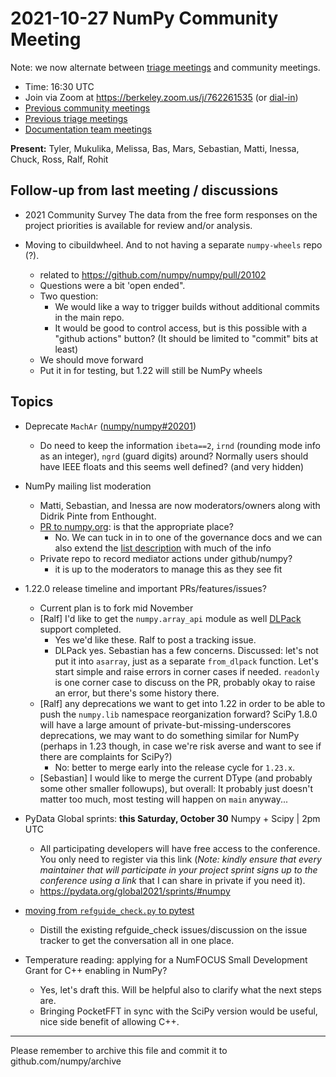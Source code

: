 # 2021-10-27 NumPy Community Meeting

Note: we now alternate between [triage meetings](https://hackmd.io/68i_JvOYQfy9ERiHgXMPvg) and community meetings.

- Time: 16:30 UTC
- Join via Zoom at https://berkeley.zoom.us/j/762261535 (or [dial-in](https://berkeley.zoom.us/u/aC3ENhycM))
- [Previous community meetings](https://github.com/numpy/archive/tree/master/status_meetings)
- [Previous triage meetings](https://github.com/numpy/archive/tree/master/triage_meetings)
- [Documentation team meetings](https://hackmd.io/oB_boakvRqKR-_2jRV-Qjg)


**Present:** Tyler, Mukulika, Melissa, Bas, Mars, Sebastian, Matti, Inessa, Chuck, Ross, Ralf, Rohit


## Follow-up from last meeting / discussions

* 2021 Community Survey
  The data from the free form responses on the project priorities is available for review and/or analysis.


* Moving to cibuildwheel. And to not having a separate `numpy-wheels` repo (?).
  * related to https://github.com/numpy/numpy/pull/20102
  * Questions were a bit 'open ended".
  * Two question: 
    * We would like a way to trigger builds without additional commits in the main repo.
    * It would be good to control access, but is this possible with a "github actions" button?
      (It should be limited to "commit" bits at least) 
  * We should move forward
  * Put it in for testing, but 1.22 will still be NumPy wheels

## Topics

* Deprecate `MachAr` ([numpy/numpy#20201](https://github.com/numpy/numpy/pull/20201))
  * Do need to keep the information `ibeta==2`, `irnd` (rounding mode info as an integer), `ngrd` (guard digits) around?  Normally users should have IEEE floats and this seems well defined? (and very hidden)

* NumPy mailing list moderation
  * Matti, Sebastian, and Inessa are now moderators/owners along with Didrik Pinte from Enthought.
  * [PR to numpy.org](https://github.com/numpy/numpy.org/pull/487#discussion_r737513542): is that the appropriate place?
    * No. We can tuck in in to one of the governance docs and we can also extend the [list description](https://mail.python.org/mailman3/lists/numpy-discussion.python.org/) with much of the info 
  * Private repo to record mediator actions under github/numpy?
    * it is up to the moderators to manage this as they see fit

* 1.22.0 release timeline and important PRs/features/issues?
    * Current plan is to fork mid November
    * [Ralf] I'd like to get the `numpy.array_api` module as well [DLPack](https://github.com/dmlc/dlpack/blob/master/include/dlpack/dlpack.h) support completed.
        * Yes we'd like these. Ralf to post a tracking issue.
        * DLPack yes. Sebastian has a few concerns. Discussed: let's not put it into `asarray`, just as a separate `from_dlpack` function. Let's start simple and raise errors in corner cases if needed. `readonly` is one corner case to discuss on the PR, probably okay to raise an error, but there's some history there.
    * [Ralf] any deprecations we want to get into 1.22 in order to be able to push the `numpy.lib` namespace reorganization forward? SciPy 1.8.0 will have a large amount of private-but-missing-underscores deprecations, we may want to do something similar for NumPy (perhaps in 1.23 though, in case we're risk averse and want to see if there are complaints for SciPy?)
        * No: better to merge early into the release cycle for `1.23.x`. 
    * [Sebastian] I would like to merge the current DType (and probably some other smaller followups), but overall:  It probably just doesn't matter too much, most testing will happen on `main` anyway...


- PyData Global sprints: **this Saturday, October 30** Numpy + Scipy | 2pm UTC
    - All participating developers will have free access to the conference. You only need to register via this link (*Note: kindly ensure that every maintainer that will participate in your project sprint signs up to the conference using a link* that I can share in private if you need it).
    - https://pydata.org/global2021/sprints/#numpy

- [moving from `refguide_check.py` to pytest](https://github.com/numpy/numpy/issues/15846#issuecomment-948051075)
  * Distill the existing refguide_check issues/discussion on the issue tracker to get the conversation all in one place.


- Temperature reading: applying for a NumFOCUS Small Development Grant for C++ enabling in NumPy?
  - Yes, let's draft this. Will be helpful also to clarify what the next steps are.
  - Bringing PocketFFT in sync with the SciPy version would be useful, nice side benefit of allowing C++.



---

Please remember to archive this file and commit it to github.com/numpy/archive



